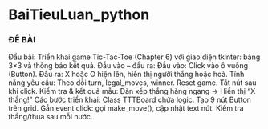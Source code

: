# BaiTieuLuan_python
### ĐỀ BÀI
Đầu bài:
Triển khai game Tic-Tac-Toe (Chapter 6) với giao diện tkinter: bảng 3×3 và thông báo kết quả.
Đầu vào – đầu ra:
Đầu vào: Click vào ô vuông (Button).
Đầu ra: X hoặc O hiện lên, hiển thị người thắng hoặc hoà.
Tính năng yêu cầu:
Theo dõi turn, legal_moves, winner.
Reset game.
Tắt nút sau khi click.
Kiểm tra & kết quả mẫu:
Dàn xếp thắng hàng ngang → Hiển thị “X thắng!”
Các bước triển khai:
Class TTTBoard chứa logic.
Tạo 9 nút Button trên grid.
Gắn event click: gọi make_move(), cập nhật text nút.
Kiểm tra thắng/thua sau mỗi nước.

